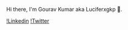 Hi there, I'm Gourav Kumar aka Luciferxgkp :wave:.

[!Linkedin](https://www.linkedin.com/in/gourav-kumar-5b1b3b1a1/) [!Twitter](https://twitter.com/Luciferxgkp)